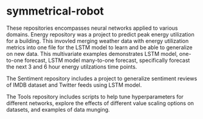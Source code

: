 # symmetrical-robot


These repositories encompasses neural networks applied to various domains. Energy repository was a project to predict peak energy utilization for a building. This invovled merging weather data with energy utilization metrics into one file for the LSTM model to learn and be able to generalize on new data. This multivariate examples demonstrates LSTM model, one-to-one forecast, LSTM model many-to-one forecast, specifically forecast the next 3 and 6 hour energy utilzations time points. 

The Sentiment repository includes a project to generalize sentiment reviews of IMDB dataset and Twitter feeds using LSTM model.

The Tools repository includes scripts to help tune hyperparameters for different networks, explore the effects of different value scaling options on datasets, and examples of data munging.
